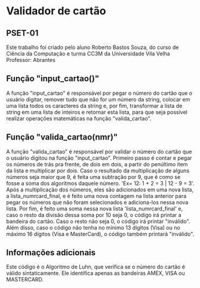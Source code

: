 # Validador de cartão
## PSET-01
Este trabalho foi criado pelo aluno Roberto Bastos Souza, do curso de Ciência da Computação e turma CC3M da Universidade Vila Velha
Professor: Abrantes

## Função "input_cartao()"
A função "input_cartao" é responsável por pegar o número do cartão que o usuário digitar, remover tudo que não for um número da string, colocar em uma lista todos os caracteres da string e, por fim, transformar a lista de string em uma lista de inteiros e retornar esta lista, para que seja possível realizar operações matemáticas na função "valida_cartao".

## Função "valida_cartao(nmr)"
A função "valida_cartao" é responsável por validar o número do cartão que o usuário digitou na função "input_cartao". Primeiro passo é contar e pegar os números de trás pra frente, de dois em dois, a partir do penúltimo item da lista e multiplicar por dois. Caso o resultado da multiplicação de alguns números seja maior que 9, é feita uma subtração por 9, que é como se fosse a soma dos algoritmos daquele número. 'Ex= 12: 1 + 2 = 3 | 12 - 9 = 3'. Após a multiplicação dos números, eles são adicionados em uma nova lista, a lista_numrcard_final, e é feito uma nova contagem na lista anterior para pegar os números que não foram selecionados e adiciona-los nessa nova lista. Por fim, é feito uma soma nessa nova lista 'lista_numrcard_final' e, caso o resto da divisão dessa soma por 10 seja 0, o código irá printar a bandeira do cartão. Caso o resto não seja 0, o código irá printar "inválido". Além disso, caso o código não tenha no mínimo 13 dígitos (Visa) ou no máximo 16 dígitos (Visa e MasterCard), o código também printará "inválido".

## Informações adicionais
Este código é o Algoritmo de Luhn, que verifica se o número do cartão é válido sintaticamente. Ele identifica apenas as bandeiras AMEX, VISA ou MASTERCARD.
